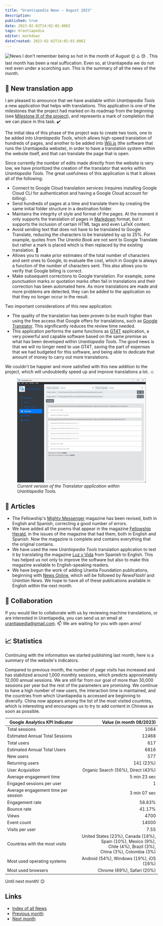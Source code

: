 ```yaml
---
title: "Urantiapedia News — August 2023"
description: 
published: true
date: 2023-02-02T14:02:03.086Z
tags: Urantiapedia
editor: markdown
dateCreated: 2023-02-02T14:02:03.086Z
---
```


<img src="/_assets/svg/icon-news.svg" alt="News" style="width: 80px;"> I don't remember being so hot in the month of August :sun_with_face: :hotsprings: :sweat: . This last month has been a real suffocation. Even so, at Urantiapedia we do not rest even under a scorching sun. This is the summary of all the news of the month.

## :wrench: New translation app

I am pleased to announce that we have available within _Urantiapedia Tools_ a new application that helps with translations. This application is one of the milestones that the project had marked on its roadmap from the beginning (see [Milestone III of the project](/en/help/phases#milestone-iii-translator)), and represents a mark of completion that we can place in this task. :heavy_check_mark:

The initial idea of ​​this phase of the project was to create two tools, one to be added into _Urantiapedia Tools_, which allows high-speed translation of hundreds of pages, and another to be added into [Wiji.js](https://js.wiki/) (the software that runs the Urantiapedia website), in order to have a translation system within the website itself, and that can translate the page that is open.

Since currently the number of edits made directly from the website is very low, we have prioritized the creation of the translator that works within _Urantiapedia Tools_. The great usefulness of this application is that it allows all of the following:
- Connect to Google Cloud translation services (requires installing Google Cloud CLI for authentication and having a Google Cloud account for billing).
- Send hundreds of pages at a time and translate them by creating the same initial folder structure in a destination folder.
- Maintains the integrity of style and format of the pages. At the moment it only supports the translation of pages in [Markdown](/en/help/markdown) format, but it supports the inclusion of certain HTML tags and even LaTeX content.
- Avoid sending text that does not have to be translated to Google Translate, reducing the characters to be translated by up to 25%. For example, quotes from _The Urantia Book_ are not sent to Google Translate but rather a mark is placed which is then replaced by the existing translation. :clap:
- Allows you to make prior estimates of the total number of characters and sent ones to Google, to evaluate the cost, which in Google is always a function of the number of characters sent. This also allows you to verify that Google billing is correct.
- Make subsequent corrections to Google translation. For example, some punctuation marks or quotation marks often fail in translations and their correction has been automated here. As more translations are made and more problems are detected, they can be added to the application so that they no longer occur in the result.

Two important considerations of this new application:
- The quality of the translation has been proven to be much higher than using the free access that Google offers for translations, such as [Google Translator](https://translate.google.com/). This significantly reduces the review time needed.
- This application performs the same functions as [GT4T](http://gt4t.net/) application, a very powerful and capable software based on the same premise as what has been developed within _Urantiapedia Tools_. The good news is that we will no longer need to use GT4T, saving the part of expenses that we had budgeted for this software, and being able to dedicate that amount of money to carry out more translations.

We couldn't be happier and more satisfied with this new addition to the project, which will undoubtedly speed up and improve translations a lot. :relaxed:

<figure id="Sample_fig_1" class="image urantiapedia">
<img src="/image/help/uptools_translate.jpg">
<figcaption><em>Current version of the Translator application within Urantiapedia Tools.</em></figcaption>
</figure>

## :page_with_curl: Articles

* The Fellowship's [Mighty Messenger](/en/index/articles_mighty_messenger) magazine has been revised, both in English and Spanish, correcting a good number of errors.
* We have added all the poems that appear in the magazine [Fellowship Herald](/en/index/articles_herald), in the issues of the magazine that had them, both in English and Spanish. Now the magazine is complete and contains everything that the original contains.
* We have used the new _Urantiapedia Tools_ translation application to test it by translating the magazine [Luz y Vida](/en/index/articles_luz_y_vida) from Spanish to English. This has helped us not only to improve the software but also to make this magazine available to English-speaking readers.
* We have begun the work of adding Urantia Foundation publications, beginning with [News Online](/en/index/articles), which will be followed by _NewsFlash!_ and _Urantian News_. We hope to have all of these publications available in English within the next month.

## :blue_heart: Collaboration

If you would like to collaborate with us by reviewing machine translations, or are interested in Urantiapedia, you can send us an email at urantiapedia@gmail.com. :mailbox: We are waiting for you with open arms!

## :chart_with_upwards_trend: Statistics

Continuing with the information we started publishing last month, here is a summary of the website's indicators.

Compared to previous month, the number of page visits has increased and has stabilized around 1,000 monthly sessions, which predicts approximately 12,000 annual sessions. We are still far from our goal of more than 30,000 sessions per year but the rest of the parameters are promising. We continue to have a high number of new users, the interaction time is maintained, and the countries from which Urantiapedia is accessed are beginning to diversify. China now appears among the list of the most visited countries, which is interesting and encourages us to try to add content in Chinese as soon as possible.

Google Analytics KPI Indicator | Value (in month 08/2023)
--- | ---:
Total sessions | 1064
Estimated Annual Total Sessions | 12468
Total users | 617
Estimated Annual Total Users | 6816
New users | 577
Returning users | 141 (23%)
User Acquisition | Organic Search (56%), Direct (43%)
Average engagement time | 5 min 23 sec
Engaged sessions per user | 1
Average engagement time per session | 3 min 07 sec
Engagement rate | 58.83%
Bounce rate | 41.17%
Views | 4700
Event count | 14000
Visits per user | 7.55
Countries with the most visits | United States (23%), Canada (18%), <br>Spain (10%), Mexico (9%), <br>Chile (4%), Brazil (3%), <br>China (3%), Colombia (3%)
Most used operating systems | Android (54%), Windows (19%), iOS (16%)
Most used browsers | Chrome (69%), Safari (20%)

Until next month! :wink:

## Links

- [Index of all News](/en/news)
- [Previous month](/en/news/2023/07)
- [Next month](/en/news/2023/09)